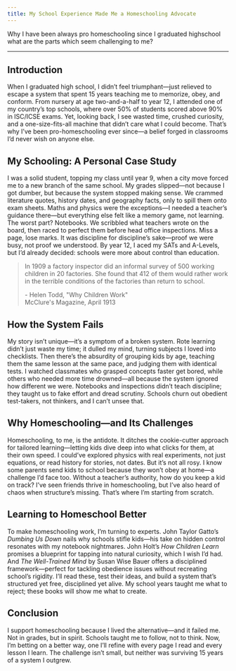 ```yaml
---
title: My School Experience Made Me a Homeschooling Advocate
---
```


Why I have been always pro homeschooling since I graduated highschool what are the parts which seem challenging to me?

___

## Introduction

When I graduated high school, I didn’t feel triumphant—just relieved to escape a system that spent 15 years teaching me to memorize, obey, and conform. From nursery at age two-and-a-half to year 12, I attended one of my country’s top schools, where over 50% of students scored above 90% in ISC/ICSE exams. Yet, looking back, I see wasted time, crushed curiosity, and a one-size-fits-all machine that didn’t care what I could become. That’s why I’ve been pro-homeschooling ever since—a belief forged in classrooms I’d never wish on anyone else.

## My Schooling: A Personal Case Study

I was a solid student, topping my class until year 9, when a city move forced me to a new branch of the same school. My grades slipped—not because I got dumber, but because the system stopped making sense. We crammed literature quotes, history dates, and geography facts, only to spill them onto exam sheets. Maths and physics were the exceptions—I needed a teacher’s guidance there—but everything else felt like a memory game, not learning. The worst part? Notebooks. We scribbled what teachers wrote on the board, then raced to perfect them before head office inspections. Miss a page, lose marks. It was discipline for discipline’s sake—proof we were busy, not proof we understood. By year 12, I aced my SATs and A-Levels, but I’d already decided: schools were more about control than education.


> In 1909 a factory inspector did an informal survey of 500
> working children in 20 factories. She found that 412 of them
> would rather work in the terrible conditions of the factories
> than return to school.
> 
> \- Helen Todd, "Why Children Work" <br/>
> McClure's Magazine, April 1913


## How the System Fails  

My story isn’t unique—it’s a symptom of a broken system. Rote learning didn’t just waste my time; it dulled my mind, turning subjects I loved into checklists. Then there’s the absurdity of grouping kids by age, teaching them the same lesson at the same pace, and judging them with identical tests. I watched classmates who grasped concepts faster get bored, while others who needed more time drowned—all because the system ignored how different we were. Notebooks and inspections didn’t teach discipline; they taught us to fake effort and dread scrutiny. Schools churn out obedient test-takers, not thinkers, and I can’t unsee that.

## Why Homeschooling—and Its Challenges

Homeschooling, to me, is the antidote. It ditches the cookie-cutter approach for tailored learning—letting kids dive deep into what clicks for them, at their own speed. I could’ve explored physics with real experiments, not just equations, or read history for stories, not dates. But it’s not all rosy. I know some parents send kids to school because they won’t obey at home—a challenge I’d face too. Without a teacher’s authority, how do you keep a kid on track? I’ve seen friends thrive in homeschooling, but I’ve also heard of chaos when structure’s missing. That’s where I’m starting from scratch.

## Learning to Homeschool Better

To make homeschooling work, I’m turning to experts. John Taylor Gatto’s *Dumbing Us Down* nails why schools stifle kids—his take on hidden control resonates with my notebook nightmares. John Holt’s *How Children Learn* promises a blueprint for tapping into natural curiosity, which I wish I’d had. And *The Well-Trained Mind* by Susan Wise Bauer offers a disciplined framework—perfect for tackling obedience issues without recreating school’s rigidity. I’ll read these, test their ideas, and build a system that’s structured yet free, disciplined yet alive. My school years taught me what to reject; these books will show me what to create.

## Conclusion  

I support homeschooling because I lived the alternative—and it failed me. Not in grades, but in spirit. Schools taught me to follow, not to think. Now, I’m betting on a better way, one I’ll refine with every page I read and every lesson I learn. The challenge isn’t small, but neither was surviving 15 years of a system I outgrew.

